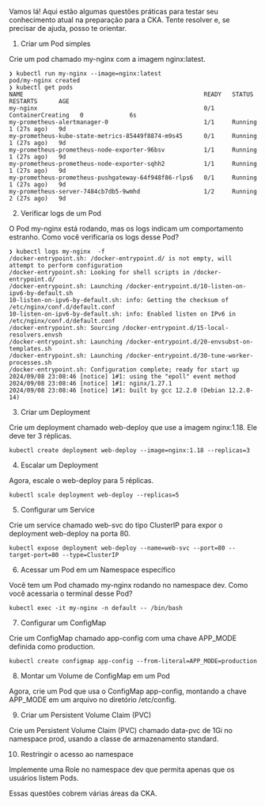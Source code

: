 Vamos lá! Aqui estão algumas questões práticas para testar seu conhecimento atual na preparação para a CKA. Tente resolver e, se precisar de ajuda, posso te orientar.

1. Criar um Pod simples

Crie um pod chamado my-nginx com a imagem nginx:latest.

``` 
❯ kubectl run my-nginx --image=nginx:latest
pod/my-nginx created
❯ kubectl get pods
NAME                                                   READY   STATUS              RESTARTS      AGE
my-nginx                                               0/1     ContainerCreating   0             6s
my-prometheus-alertmanager-0                           1/1     Running             1 (27s ago)   9d
my-prometheus-kube-state-metrics-85449f8874-m9s45      0/1     Running             1 (27s ago)   9d
my-prometheus-prometheus-node-exporter-96bsv           1/1     Running             1 (27s ago)   9d
my-prometheus-prometheus-node-exporter-sqhh2           1/1     Running             1 (27s ago)   9d
my-prometheus-prometheus-pushgateway-64f948f86-rlps6   0/1     Running             1 (27s ago)   9d
my-prometheus-server-7484cb7db5-9wmhd                  1/2     Running             2 (27s ago)   9d
``` 

2. Verificar logs de um Pod

O Pod my-nginx está rodando, mas os logs indicam um comportamento estranho. Como você verificaria os logs desse Pod?

```
❯ kubectl logs my-nginx  -f
/docker-entrypoint.sh: /docker-entrypoint.d/ is not empty, will attempt to perform configuration
/docker-entrypoint.sh: Looking for shell scripts in /docker-entrypoint.d/
/docker-entrypoint.sh: Launching /docker-entrypoint.d/10-listen-on-ipv6-by-default.sh
10-listen-on-ipv6-by-default.sh: info: Getting the checksum of /etc/nginx/conf.d/default.conf
10-listen-on-ipv6-by-default.sh: info: Enabled listen on IPv6 in /etc/nginx/conf.d/default.conf
/docker-entrypoint.sh: Sourcing /docker-entrypoint.d/15-local-resolvers.envsh
/docker-entrypoint.sh: Launching /docker-entrypoint.d/20-envsubst-on-templates.sh
/docker-entrypoint.sh: Launching /docker-entrypoint.d/30-tune-worker-processes.sh
/docker-entrypoint.sh: Configuration complete; ready for start up
2024/09/08 23:08:46 [notice] 1#1: using the "epoll" event method
2024/09/08 23:08:46 [notice] 1#1: nginx/1.27.1
2024/09/08 23:08:46 [notice] 1#1: built by gcc 12.2.0 (Debian 12.2.0-14)
```


3. Criar um Deployment

Crie um deployment chamado web-deploy que use a imagem nginx:1.18. Ele deve ter 3 réplicas.

````
kubectl create deployment web-deploy --image=nginx:1.18 --replicas=3
````


4. Escalar um Deployment

Agora, escale o web-deploy para 5 réplicas.

````
kubectl scale deployment web-deploy --replicas=5
```` 

5. Configurar um Service

Crie um service chamado web-svc do tipo ClusterIP para expor o deployment web-deploy na porta 80.

````
kubectl expose deployment web-deploy --name=web-svc --port=80 --target-port=80 --type=ClusterIP
````

6. Acessar um Pod em um Namespace específico

Você tem um Pod chamado my-nginx rodando no namespace dev. Como você acessaria o terminal desse Pod?

````
kubectl exec -it my-nginx -n default -- /bin/bash
````

7. Configurar um ConfigMap

Crie um ConfigMap chamado app-config com uma chave APP_MODE definida como production.

````
kubectl create configmap app-config --from-literal=APP_MODE=production
````

8. Montar um Volume de ConfigMap em um Pod

Agora, crie um Pod que usa o ConfigMap app-config, montando a chave APP_MODE em um arquivo no diretório /etc/config.

9. Criar um Persistent Volume Claim (PVC)

Crie um Persistent Volume Claim (PVC) chamado data-pvc de 1Gi no namespace prod, usando a classe de armazenamento standard.

10. Restringir o acesso ao namespace

Implemente uma Role no namespace dev que permita apenas que os usuários listem Pods.

Essas questões cobrem várias áreas da CKA.